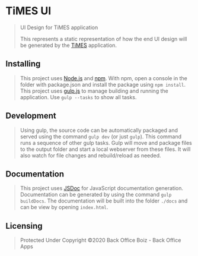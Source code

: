 # TiMES UI
>
>UI Design for TiMES application
>
>This represents a static representation of how the end UI design will be generated by the [TiMES] application.

## Installing
>
>This project uses [Node.js] and [npm]. With npm, open a console in the folder with package.json and install the package using `npm install`. This project uses [gulp.js] to manage building and running the application. Use `gulp --tasks` to show all tasks.

## Development
>
>Using gulp, the source code can be automatically packaged and served using the command `gulp dev` (or just `gulp`). This command runs a sequence of other gulp tasks. Gulp will move and package files to the output folder and start a local webserver from these files. It will also watch for file changes and rebuild/reload as needed.

## Documentation
>
>This project uses [JSDoc] for JavaScript documentation generation. Documentation can be generated by using the command `gulp buildDocs`. The documentation will be built into the folder `./docs` and can be view by opening `index.html`.
>
>[TiMES]: https://github.com/UNO-CSCI4970-SP20-BOB/TiMES "TiMES Repository"
>[npm]: https://www.npmjs.com/ "npm's Website"
>[Node.js]: https://nodejs.org/ "Node.js's Website"
>[gulp.js]: https://gulpjs.com/ "gulp.js's Website"
>[JSDoc]: https://jsdoc.app/ "JSDoc's Website"

## Licensing
>
>Protected Under Copyright &copy;2020 Back Office Boiz - Back Office Apps
